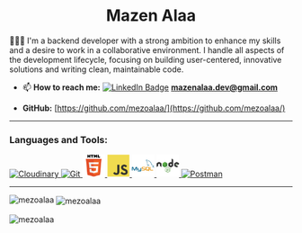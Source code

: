 <h1 align="center">Mazen Alaa</h1>

👨🏼‍💻 I'm a backend developer with a strong ambition to enhance my skills and a desire to work in a collaborative environment. I handle all aspects of the development lifecycle, focusing on building user-centered, innovative solutions and writing clean, maintainable code.

- 📫 **How to reach me:** 
  [![LinkedIn Badge](https://img.shields.io/badge/-LinkedIn-blue?style=flat&logo=Linkedin&logoColor=white)](https://www.linkedin.com/in/mazen-alaa-857b88240)
  **mazenalaa.dev@gmail.com**

- **GitHub:** [https://github.com/mezoalaa/](https://github.com/mezoalaa/)

---

<h3 align="left">Languages and Tools:</h3> 
<p>
  <a href="https://cloudinary.com/" target="_blank" rel="noreferrer">
    <img src="https://upload.wikimedia.org/wikipedia/commons/b/b2/Cloudinary_logo.svg" alt="Cloudinary" width="40" height="40"/>
  </a>
  <a href="https://git-scm.com/" target="_blank" rel="noreferrer">
    <img src="https://www.vectorlogo.zone/logos/git-scm/git-scm-icon.svg" alt="Git" width="40" height="40"/>
  </a>
  <a href="https://www.w3.org/html/" target="_blank" rel="noreferrer"> 
    <img src="https://raw.githubusercontent.com/devicons/devicon/master/icons/html5/html5-original-wordmark.svg" alt="HTML5" width="40" height="40"/>
  </a>
  <a href="https://developer.mozilla.org/en-US/docs/Web/JavaScript" target="_blank" rel="noreferrer">
    <img src="https://raw.githubusercontent.com/devicons/devicon/master/icons/javascript/javascript-original.svg" alt="JavaScript" width="40" height="40"/>
  </a>
  <a href="https://www.mysql.com/" target="_blank" rel="noreferrer">
    <img src="https://raw.githubusercontent.com/devicons/devicon/master/icons/mysql/mysql-original-wordmark.svg" alt="MySQL" width="40" height="40"/>
  </a>
  <a href="https://nodejs.org" target="_blank" rel="noreferrer">
    <img src="https://raw.githubusercontent.com/devicons/devicon/master/icons/nodejs/nodejs-original-wordmark.svg" alt="Node.js" width="40" height="40"/>
  </a>
  <a href="https://postman.com" target="_blank" rel="noreferrer">
    <img src="https://www.vectorlogo.zone/logos/getpostman/getpostman-icon.svg" alt="Postman" width="40" height="40"/>
  </a>
</p>

---

<p><img align="left" src="https://github-readme-stats.vercel.app/api/top-langs?username=mezoalaa&show_icons=true&locale=en&layout=compact" alt="mezoalaa" /></p>

<p>&nbsp;<img align="center" src="https://github-readme-stats.vercel.app/api?username=mezoalaa&show_icons=true&locale=en" alt="mezoalaa" /></p>

<p><img align="center" src="https://github-readme-streak-stats.herokuapp.com/?user=mezoalaa&" alt="mezoalaa" /></p>
